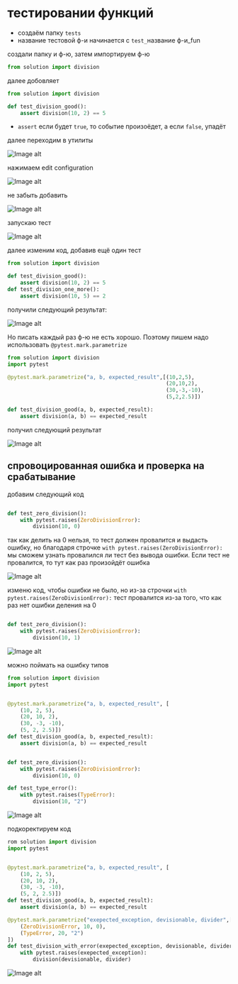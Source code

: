# тестировании функций
+ создаём папку ```tests```
+ название тестовой ф-и начинается с ```test_```название ф-и_fun

создали папку и ф-ю, затем импортируем ф-ю 

```python
from solution import division

```

далее добовляет

```python
from solution import division

def test_division_good():
    assert division(10, 2) == 5
   ```
+ ```assert``` если будет ```true```, то событие произоёдет, а если ```false```, упадёт

далее переходим в утилиты 

![Image alt](https://github.com/IlyaGall/3mpp1901_ilyaGaluzinskiy/raw/master/img_readMe/1.JPG)

нажимаем edit configuration

![Image alt](https://github.com/IlyaGall/3mpp1901_ilyaGaluzinskiy/raw/master/img_readMe/2.JPG)

не забыть добавить 

![Image alt](https://github.com/IlyaGall/3mpp1901_ilyaGaluzinskiy/raw/master/img_readMe/3.JPG)

запускаю тест

![Image alt](https://github.com/IlyaGall/3mpp1901_ilyaGaluzinskiy/raw/master/img_readMe/4.JPG)

далее изменим код, добавив ещё один тест

```python
from solution import division

def test_division_good():
    assert division(10, 2) == 5
def test_division_one_more():
    assert division(10, 5) == 2
```
получили следующий результат:

![Image alt](https://github.com/IlyaGall/3mpp1901_ilyaGaluzinskiy/raw/master/img_readMe/5.JPG)

Но писать каждый раз ф-ю не есть хорошо. Поэтому пишем надо использовать ```@pytest.mark.parametrize``` 

```python
from solution import division
import pytest

@pytest.mark.parametrize("a, b, expected_result",[(10,2,5),
                                                  (20,10,2),
                                                  (30,-3,-10),
                                                  (5,2,2.5)])

def test_division_good(a, b, expected_result):
    assert division(a, b) == expected_result
```
получил следующий результат

![Image alt](https://github.com/IlyaGall/3mpp1901_ilyaGaluzinskiy/raw/master/img_readMe/6.JPG)

## спровоцированная ошибка и проверка на срабатывание
добавим следующий код 
```python

def test_zero_division():
    with pytest.raises(ZeroDivisionError):
        division(10, 0)
```
так как делить на 0 нельзя, то тест должен провалится и выдасть ошибку, но благодаря строчке 
```with pytest.raises(ZeroDivisionError):``` мы сможем узнать провалился ли тест без вывода ошибки. Если тест не провалится, то тут как раз произойдёт ошибка

![Image alt](https://github.com/IlyaGall/3mpp1901_ilyaGaluzinskiy/raw/master/img_readMe/7.JPG)

изменю код, чтобы ошибки не было, но из-за строчки ```with pytest.raises(ZeroDivisionError):``` тест провалится из-за того, что как раз нет ошибки деления на 0
```python

def test_zero_division():
    with pytest.raises(ZeroDivisionError):
        division(10, 1)
```

![Image alt](https://github.com/IlyaGall/3mpp1901_ilyaGaluzinskiy/raw/master/img_readMe/8.JPG)

можно поймать на ошибку типов

```python
from solution import division
import pytest


@pytest.mark.parametrize("a, b, expected_result", [
    (10, 2, 5),
    (20, 10, 2),
    (30, -3, -10),
    (5, 2, 2.5)])
def test_division_good(a, b, expected_result):
    assert division(a, b) == expected_result


def test_zero_division():
    with pytest.raises(ZeroDivisionError):
        division(10, 0)

def test_type_error():
    with pytest.raises(TypeError):
        division(10, "2")

```

![Image alt](https://github.com/IlyaGall/3mpp1901_ilyaGaluzinskiy/raw/master/img_readMe/9.JPG)

подкоректируем код 

```python
rom solution import division
import pytest


@pytest.mark.parametrize("a, b, expected_result", [
    (10, 2, 5),
    (20, 10, 2),
    (30, -3, -10),
    (5, 2, 2.5)])
def test_division_good(a, b, expected_result):
    assert division(a, b) == expected_result

@pytest.mark.parametrize("exepected_exception, devisionable, divider",[
    (ZeroDivisionError, 10, 0),
    (TypeError, 20, "2")
])
def test_division_with_error(exepected_exception, devisionable, divider):
    with pytest.raises(exepected_exception):
        division(devisionable, divider)
```

![Image alt](https://github.com/IlyaGall/3mpp1901_ilyaGaluzinskiy/raw/master/debug_code/img_readMe/10.JPG)